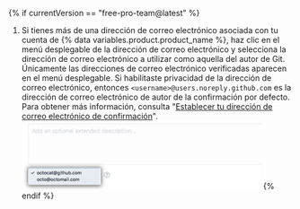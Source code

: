 {% if currentVersion == "free-pro-team@latest" %}
1. Si tienes más de una dirección de correo electrónico asociada con tu
cuenta de {% data variables.product.product_name %}, haz clic en el menú desplegable de la dirección de correo electrónico y selecciona la dirección de correo electrónico a utilizar como aquella del autor de Git. Únicamente las direcciones de correo electrónico verificadas aparecen en el menú desplegable. Si habilitaste privacidad de la dirección de correo electrónico, entonces `<username>@users.noreply.github.com` es la dirección de correo electrónico de autor de la confirmación por defecto.  Para obtener más información, consulta "[Establecer tu dirección de correo electrónico de confirmación](/articles/setting-your-commit-email-address)".
![Escoger direcciones de correo electrónico para confirmaciones](/assets/images/help/repository/choose-commit-email-address.png)
{% endif %}
